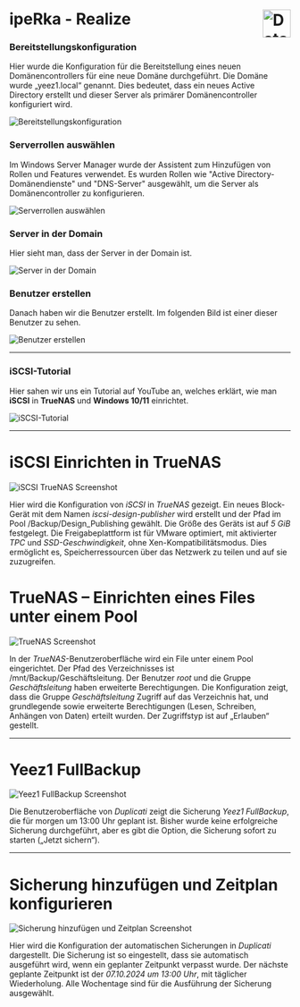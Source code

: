 # ipeRka - Realize  <img src="https://github.com/ironflipper/DataFlex/blob/main/Dokumentationen/iperka/Images/LOGO.png" alt="DataFlex Logo" align="right" width="50"/>

### Bereitstellungskonfiguration
Hier wurde die Konfiguration für die Bereitstellung eines neuen Domänencontrollers für eine neue Domäne durchgeführt. Die Domäne wurde „yeez1.local“ genannt. Dies bedeutet, dass ein neues Active Directory erstellt und dieser Server als primärer Domänencontroller konfiguriert wird.

![Bereitstellungskonfiguration](https://github.com/ironflipper/DataFlex/blob/main/Dokumentationen/iperka/Images/Bild%20(8).png)

### Serverrollen auswählen
Im Windows Server Manager wurde der Assistent zum Hinzufügen von Rollen und Features verwendet. Es wurden Rollen wie "Active Directory-Domänendienste" und "DNS-Server" ausgewählt, um die Server als Domänencontroller zu konfigurieren.

![Serverrollen auswählen](https://github.com/ironflipper/DataFlex/blob/main/Dokumentationen/iperka/Images/Bild%20(6).png)

### Server in der Domain
Hier sieht man, dass der Server in der Domain ist.

![Server in der Domain](https://github.com/ironflipper/DataFlex/blob/main/Dokumentationen/iperka/Images/Bild%20(3).png)

### Benutzer erstellen
Danach haben wir die Benutzer erstellt. Im folgenden Bild ist einer dieser Benutzer zu sehen.

![Benutzer erstellen](https://github.com/ironflipper/DataFlex/blob/main/Dokumentationen/iperka/Images/Bild%20(9).png)

---

### iSCSI-Tutorial  
Hier sahen wir uns ein Tutorial auf YouTube an, welches erklärt, wie man **iSCSI** in **TrueNAS** und **Windows 10/11** einrichtet.

![iSCSI-Tutorial](https://github.com/ironflipper/DataFlex/blob/main/Dokumentationen/iperka/Images/Bild%20(2).png)


---
# iSCSI Einrichten in TrueNAS

![iSCSI TrueNAS Screenshot](https://github.com/ironflipper/DataFlex/blob/main/Dokumentationen/iperka/Images/iscsi-truenas.png)

Hier wird die Konfiguration von *iSCSI* in *TrueNAS* gezeigt. Ein neues Block-Gerät mit dem Namen *iscsi-design-publisher* wird erstellt und der Pfad im Pool /Backup/Design_Publishing gewählt. Die Größe des Geräts ist auf *5 GiB* festgelegt. Die Freigabeplattform ist für VMware optimiert, mit aktivierter *TPC* und *SSD-Geschwindigkeit*, ohne Xen-Kompatibilitätsmodus. Dies ermöglicht es, Speicherressourcen über das Netzwerk zu teilen und auf sie zuzugreifen.


# TrueNAS – Einrichten eines Files unter einem Pool

![TrueNAS Screenshot](https://github.com/ironflipper/DataFlex/blob/main/Dokumentationen/iperka/Images/true.png)

In der *TrueNAS*-Benutzeroberfläche wird ein File unter einem Pool eingerichtet. Der Pfad des Verzeichnisses ist /mnt/Backup/Geschäftsleitung. Der Benutzer *root* und die Gruppe *Geschäftsleitung* haben erweiterte Berechtigungen. Die Konfiguration zeigt, dass die Gruppe *Geschäftsleitung* Zugriff auf das Verzeichnis hat, und grundlegende sowie erweiterte Berechtigungen (Lesen, Schreiben, Anhängen von Daten) erteilt wurden. Der Zugriffstyp ist auf „Erlauben“ gestellt.

---

# Yeez1 FullBackup

![Yeez1 FullBackup Screenshot](https://github.com/ironflipper/DataFlex/blob/main/Dokumentationen/iperka/Images/backu2.png)

Die Benutzeroberfläche von *Duplicati* zeigt die Sicherung *Yeez1 FullBackup*, die für morgen um 13:00 Uhr geplant ist. Bisher wurde keine erfolgreiche Sicherung durchgeführt, aber es gibt die Option, die Sicherung sofort zu starten („Jetzt sichern“).

---

# Sicherung hinzufügen und Zeitplan konfigurieren

![Sicherung hinzufügen und Zeitplan Screenshot](https://github.com/ironflipper/DataFlex/blob/main/Dokumentationen/iperka/Images/basckip.png)

Hier wird die Konfiguration der automatischen Sicherungen in *Duplicati* dargestellt. Die Sicherung ist so eingestellt, dass sie automatisch ausgeführt wird, wenn ein geplanter Zeitpunkt verpasst wurde. Der nächste geplante Zeitpunkt ist der *07.10.2024 um 13:00 Uhr*, mit täglicher Wiederholung. Alle Wochentage sind für die Ausführung der Sicherung ausgewählt.
